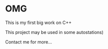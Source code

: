 # OMG

This is my first big work on C++

This project may be used in some autostations)

Contact me for more...
